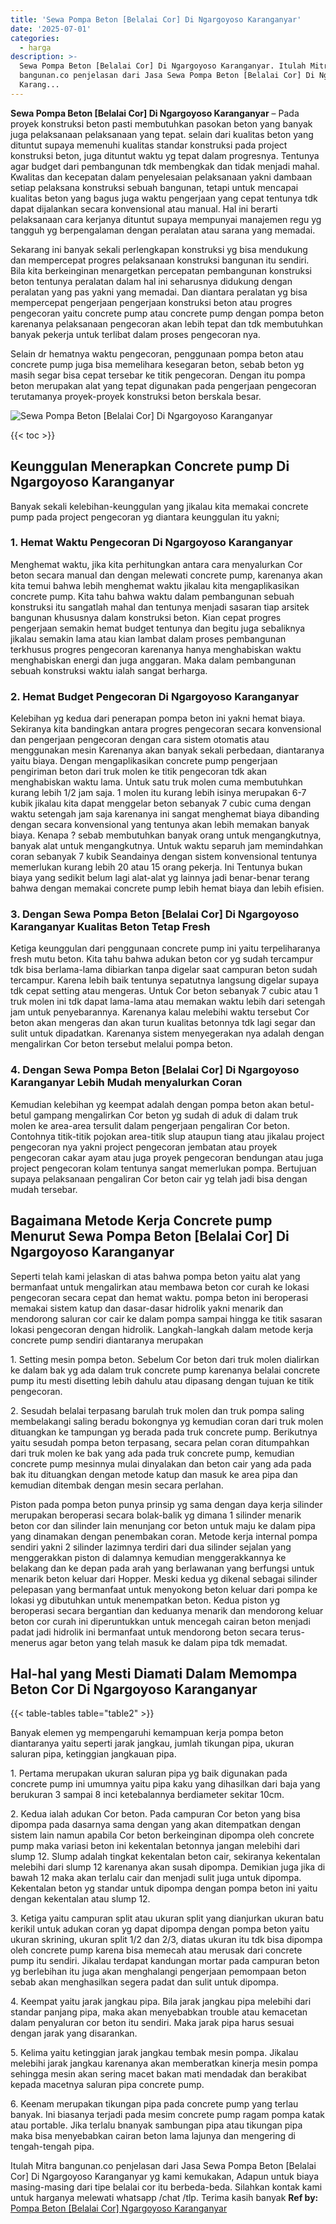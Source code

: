 ```yaml
---
title: 'Sewa Pompa Beton [Belalai Cor] Di Ngargoyoso Karanganyar'
date: '2025-07-01'
categories:
  - harga
description: >-
  Sewa Pompa Beton [Belalai Cor] Di Ngargoyoso Karanganyar. Itulah Mitra
  bangunan.co penjelasan dari Jasa Sewa Pompa Beton [Belalai Cor] Di Ngargoyoso
  Karang...
---
```


**Sewa Pompa Beton \[Belalai Cor\] Di Ngargoyoso Karanganyar** – Pada proyek konstruksi beton pasti membutuhkan pasokan beton yang banyak juga pelaksanaan pelaksanaan yang tepat. selain dari kualitas beton yang dituntut supaya memenuhi kualitas standar konstruksi pada project konstruksi beton, juga dituntut waktu yg tepat dalam progresnya. Tentunya agar budget dari pembangunan tdk membengkak dan tidak menjadi mahal. Kwalitas dan kecepatan dalam penyelesaian pelaksanaan yakni dambaan setiap pelaksana konstruksi sebuah bangunan, tetapi untuk mencapai kualitas beton yang bagus juga waktu pengerjaan yang cepat tentunya tdk dapat dijalankan secara konvensional atau manual. Hal ini berarti pelaksanaan cara kerjanya dituntut supaya mempunyai manajemen regu yg tangguh yg berpengalaman dengan peralatan atau sarana yang memadai.

Sekarang ini banyak sekali perlengkapan konstruksi yg bisa mendukung dan mempercepat progres pelaksanaan konstruksi bangunan itu sendiri. Bila kita berkeinginan menargetkan percepatan pembangunan konstruksi beton tentunya peralatan dalam hal ini seharusnya didukung dengan peralatan yang pas yakni yang memadai. Dan diantara peralatan yg bisa mempercepat pengerjaan pengerjaan konstruksi beton atau progres pengecoran yaitu concrete pump atau concrete pump dengan pompa beton karenanya pelaksanaan pengecoran akan lebih tepat dan tdk membutuhkan banyak pekerja untuk terlibat dalam proses pengecoran nya.

Selain dr hematnya waktu pengecoran, penggunaan pompa beton atau concrete pump juga bisa memelihara kesegaran beton, sebab beton yg masih segar bisa cepat tersebar ke titik pengecoran. Dengan itu pompa beton merupakan alat yang tepat digunakan pada pengerjaan pengecoran terutamanya proyek-proyek konstruksi beton berskala besar.

![Sewa Pompa Beton [Belalai Cor] Di Ngargoyoso Karanganyar](/images/sewa-concrete-pump-38.png)

{{< toc >}}

## Keunggulan Menerapkan Concrete pump Di Ngargoyoso Karanganyar

Banyak sekali kelebihan-keunggulan yang jikalau kita memakai concrete pump pada project pengecoran yg diantara keunggulan itu yakni;

### 1\. Hemat Waktu Pengecoran Di Ngargoyoso Karanganyar

Menghemat waktu, jika kita perhitungkan antara cara menyalurkan Cor beton secara manual dan dengan melewati concrete pump, karenanya akan kita temui bahwa lebih menghemat waktu jikalau kita mengaplikasikan concrete pump. Kita tahu bahwa waktu dalam pembangunan sebuah konstruksi itu sangatlah mahal dan tentunya menjadi sasaran tiap arsitek bangunan khususnya dalam konstruksi beton. Kian cepat progres pengerjaan semakin hemat budget tentunya dan begitu juga sebaliknya jikalau semakin lama atau kian lambat dalam proses pembangunan terkhusus progres pengecoran karenanya hanya menghabiskan waktu menghabiskan energi dan juga anggaran. Maka dalam pembangunan sebuah konstruksi waktu ialah sangat berharga.

### 2\. Hemat Budget Pengecoran Di Ngargoyoso Karanganyar

Kelebihan yg kedua dari penerapan pompa beton ini yakni hemat biaya. Sekiranya kita bandingkan antara progres pengecoran secara konvensional dan pengerjaan pengecoran dengan cara sistem otomatis atau menggunakan mesin Karenanya akan banyak sekali perbedaan, diantaranya yaitu biaya. Dengan mengaplikasikan concrete pump pengerjaan pengiriman beton dari truk molen ke titik pengecoran tdk akan menghabiskan waktu lama. Untuk satu truk molen cuma membutuhkan kurang lebih 1/2 jam saja. 1 molen itu kurang lebih isinya merupakan 6-7 kubik jikalau kita dapat menggelar beton sebanyak 7 cubic cuma dengan waktu setengah jam saja karenanya ini sangat menghemat biaya dibanding dengan secara konvensional yang tentunya akan lebih memakan banyak biaya. Kenapa ? sebab membutuhkan banyak orang untuk mengangkutnya, banyak alat untuk mengangkutnya. Untuk waktu separuh jam memindahkan coran sebanyak 7 kubik Seandainya dengan sistem konvensional tentunya memerlukan kurang lebih 20 atau 15 orang pekerja. Ini Tentunya bukan biaya yang sedikit belum lagi alat-alat yg lainnya jadi benar-benar terang bahwa dengan memakai concrete pump lebih hemat biaya dan lebih efisien.

### 3\. Dengan Sewa Pompa Beton \[Belalai Cor\] Di Ngargoyoso Karanganyar Kualitas Beton Tetap Fresh

Ketiga keunggulan dari penggunaan concrete pump ini yaitu terpeliharanya fresh mutu beton. Kita tahu bahwa adukan beton cor yg sudah tercampur tdk bisa berlama-lama dibiarkan tanpa digelar saat campuran beton sudah tercampur. Karena lebih baik tentunya sepatutnya langsung digelar supaya tdk cepat setting atau mengeras. Untuk Cor beton sebanyak 7 cubic atau 1 truk molen ini tdk dapat lama-lama atau memakan waktu lebih dari setengah jam untuk penyebarannya. Karenanya kalau melebihi waktu tersebut Cor beton akan mengeras dan akan turun kualitas betonnya tdk lagi segar dan sulit untuk dipadatkan. Karenanya sistem menyegerakan nya adalah dengan mengalirkan Cor beton tersebut melalui pompa beton.

### 4\. Dengan Sewa Pompa Beton \[Belalai Cor\] Di Ngargoyoso Karanganyar Lebih Mudah menyalurkan Coran

Kemudian kelebihan yg keempat adalah dengan pompa beton akan betul-betul gampang mengalirkan Cor beton yg sudah di aduk di dalam truk molen ke area-area tersulit dalam pengerjaan pengaliran Cor beton. Contohnya titik-titik pojokan area-titik slup ataupun tiang atau jikalau project pengecoran nya yakni project pengecoran jembatan atau proyek pengecoran cakar ayam atau juga proyek pengecoran bendungan atau juga project pengecoran kolam tentunya sangat memerlukan pompa. Bertujuan supaya pelaksanaan pengaliran Cor beton cair yg telah jadi bisa dengan mudah tersebar.

## Bagaimana Metode Kerja Concrete pump Menurut Sewa Pompa Beton \[Belalai Cor\] Di Ngargoyoso Karanganyar

Seperti telah kami jelaskan di atas bahwa pompa beton yaitu alat yang bermanfaat untuk mengalirkan atau membawa beton cor curah ke lokasi pengecoran secara cepat dan hemat waktu. pompa beton ini beroperasi memakai sistem katup dan dasar-dasar hidrolik yakni menarik dan mendorong saluran cor cair ke dalam pompa sampai hingga ke titik sasaran lokasi pengecoran dengan hidrolik. Langkah-langkah dalam metode kerja concrete pump sendiri diantaranya merupakan

1\. Setting mesin pompa beton. Sebelum Cor beton dari truk molen dialirkan ke dalam bak yg ada dalam truk concrete pump karenanya belalai concrete pump itu mesti disetting lebih dahulu atau dipasang dengan tujuan ke titik pengecoran.

2\. Sesudah belalai terpasang barulah truk molen dan truk pompa saling membelakangi saling beradu bokongnya yg kemudian coran dari truk molen dituangkan ke tampungan yg berada pada truk concrete pump. Berikutnya yaitu sesudah pompa beton terpasang, secara pelan coran ditumpahkan dari truk molen ke bak yang ada pada truk concrete pump, kemudian concrete pump mesinnya mulai dinyalakan dan beton cair yang ada pada bak itu dituangkan dengan metode katup dan masuk ke area pipa dan kemudian ditembak dengan mesin secara perlahan.

Piston pada pompa beton punya prinsip yg sama dengan daya kerja silinder merupakan beroperasi secara bolak-balik yg dimana 1 silinder menarik beton cor dan silinder lain menunjang cor beton untuk maju ke dalam pipa yang dinamakan dengan penembakan coran. Metode kerja internal pompa sendiri yakni 2 silinder lazimnya terdiri dari dua silinder sejalan yang menggerakkan piston di dalamnya kemudian menggerakkannya ke belakang dan ke depan pada arah yang berlawanan yang berfungsi untuk menarik beton keluar dari Hopper. Meski kedua yg dikenal sebagai silinder pelepasan yang bermanfaat untuk menyokong beton keluar dari pompa ke lokasi yg dibutuhkan untuk menempatkan beton. Kedua piston yg beroperasi secara bergantian dan keduanya menarik dan mendorong keluar beton cor curah ini diperuntukkan untuk mencegah cairan beton menjadi padat jadi hidrolik ini bermanfaat untuk mendorong beton secara terus-menerus agar beton yang telah masuk ke dalam pipa tdk memadat.

## Hal-hal yang Mesti Diamati Dalam Memompa Beton Cor Di Ngargoyoso Karanganyar

{{< table-tables table="table2" >}}

Banyak elemen yg mempengaruhi kemampuan kerja pompa beton diantaranya yaitu seperti jarak jangkau, jumlah tikungan pipa, ukuran saluran pipa, ketinggian jangkauan pipa.

1\. Pertama merupakan ukuran saluran pipa yg baik digunakan pada concrete pump ini umumnya yaitu pipa kaku yang dihasilkan dari baja yang berukuran 3 sampai 8 inci ketebalannya berdiameter sekitar 10cm.

2\. Kedua ialah adukan Cor beton. Pada campuran Cor beton yang bisa dipompa pada dasarnya sama dengan yang akan ditempatkan dengan sistem lain namun apabila Cor beton berkeinginan dipompa oleh concrete pump maka variasi beton ini kekentalan betonnya jangan melebihi dari slump 12. Slump adalah tingkat kekentalan beton cair, sekiranya kekentalan melebihi dari slump 12 karenanya akan susah dipompa. Demikian juga jika di bawah 12 maka akan terlalu cair dan menjadi sulit juga untuk dipompa. Kekentalan beton yg standar untuk dipompa dengan pompa beton ini yaitu dengan kekentalan atau slump 12.

3\. Ketiga yaitu campuran split atau ukuran split yang dianjurkan ukuran batu kerikil untuk adukan coran yg dapat dipompa dengan pompa beton yaitu ukuran skrining, ukuran split 1/2 dan 2/3, diatas ukuran itu tdk bisa dipompa oleh concrete pump karena bisa memecah atau merusak dari concrete pump itu sendiri. Jikalau terdapat kandungan mortar pada campuran beton yg berlebihan itu juga akan menghalangi pengerjaan pemompaan beton sebab akan menghasilkan segera padat dan sulit untuk dipompa.

4\. Keempat yaitu jarak jangkau pipa. Bila jarak jangkau pipa melebihi dari standar panjang pipa, maka akan menyebabkan trouble atau kemacetan dalam penyaluran cor beton itu sendiri. Maka jarak pipa harus sesuai dengan jarak yang disarankan.

5\. Kelima yaitu ketinggian jarak jangkau tembak mesin pompa. Jikalau melebihi jarak jangkau karenanya akan memberatkan kinerja mesin pompa sehingga mesin akan sering macet bakan mati mendadak dan berakibat kepada macetnya saluran pipa concrete pump.

6\. Keenam merupakan tikungan pipa pada concrete pump yang terlau banyak. Ini biasanya terjadi pada mesim concrete pump ragam pompa katak atau portable. Jika terlalu bnanyak sambungan pipa atau tikungan pipa maka bisa menyebabkan cairan beton lama lajunya dan mengering di tengah-tengah pipa.

Itulah Mitra bangunan.co penjelasan dari Jasa Sewa Pompa Beton \[Belalai Cor\] Di Ngargoyoso Karanganyar yg kami kemukakan, Adapun untuk biaya masing-masing dari tipe belalai cor itu berbeda-beda. Silahkan kontak kami untuk harganya melewati whatsapp /chat /tlp. Terima kasih banyak
**Ref by:** [Pompa Beton [Belalai Cor] Ngargoyoso Karanganyar](https://id.wikipedia.org/wiki/Pompa)
